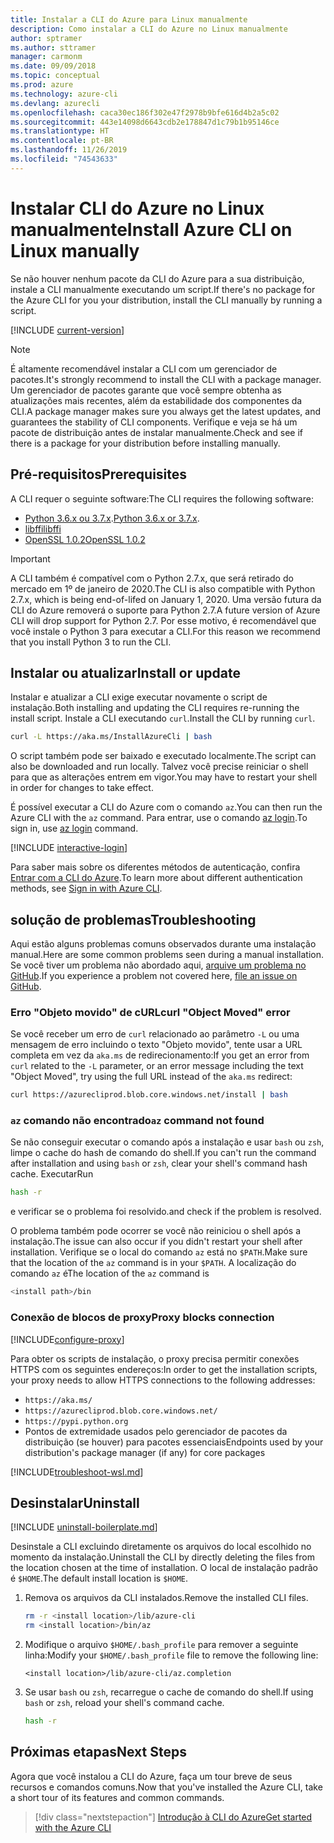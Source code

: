 ```yaml
---
title: Instalar a CLI do Azure para Linux manualmente
description: Como instalar a CLI do Azure no Linux manualmente
author: sptramer
ms.author: sttramer
manager: carmonm
ms.date: 09/09/2018
ms.topic: conceptual
ms.prod: azure
ms.technology: azure-cli
ms.devlang: azurecli
ms.openlocfilehash: caca30ec186f302e47f2978b9bfe616d4b2a5c02
ms.sourcegitcommit: 443e14098d6643cdb2e178847d1c79b1b95146ce
ms.translationtype: HT
ms.contentlocale: pt-BR
ms.lasthandoff: 11/26/2019
ms.locfileid: "74543633"
---
```

# <a name="install-azure-cli-on-linux-manually"></a><span data-ttu-id="019b3-103">Instalar CLI do Azure no Linux manualmente</span><span class="sxs-lookup"><span data-stu-id="019b3-103">Install Azure CLI on Linux manually</span></span>

<span data-ttu-id="019b3-104">Se não houver nenhum pacote da CLI do Azure para a sua distribuição, instale a CLI manualmente executando um script.</span><span class="sxs-lookup"><span data-stu-id="019b3-104">If there's no package for the Azure CLI for you your distribution, install the CLI manually by running a script.</span></span>

[!INCLUDE [current-version](includes/current-version.md)]

> [!NOTE]
> <span data-ttu-id="019b3-105">É altamente recomendável instalar a CLI com um gerenciador de pacotes.</span><span class="sxs-lookup"><span data-stu-id="019b3-105">It's strongly recommend to install the CLI with a package manager.</span></span> <span data-ttu-id="019b3-106">Um gerenciador de pacotes garante que você sempre obtenha as atualizações mais recentes, além da estabilidade dos componentes da CLI.</span><span class="sxs-lookup"><span data-stu-id="019b3-106">A package manager makes sure you always get the latest updates, and guarantees the stability of CLI components.</span></span> <span data-ttu-id="019b3-107">Verifique e veja se há um pacote de distribuição antes de instalar manualmente.</span><span class="sxs-lookup"><span data-stu-id="019b3-107">Check and see if there is a package for your distribution before installing manually.</span></span>

## <a name="prerequisites"></a><span data-ttu-id="019b3-108">Pré-requisitos</span><span class="sxs-lookup"><span data-stu-id="019b3-108">Prerequisites</span></span>

<span data-ttu-id="019b3-109">A CLI requer o seguinte software:</span><span class="sxs-lookup"><span data-stu-id="019b3-109">The CLI requires the following software:</span></span>

* <span data-ttu-id="019b3-110">[Python 3.6.x ou 3.7.x](https://www.python.org/downloads/).</span><span class="sxs-lookup"><span data-stu-id="019b3-110">[Python 3.6.x or 3.7.x](https://www.python.org/downloads/).</span></span> 
* [<span data-ttu-id="019b3-111">libffi</span><span class="sxs-lookup"><span data-stu-id="019b3-111">libffi</span></span>](https://sourceware.org/libffi/)
* [<span data-ttu-id="019b3-112">OpenSSL 1.0.2</span><span class="sxs-lookup"><span data-stu-id="019b3-112">OpenSSL 1.0.2</span></span>](https://www.openssl.org/source/)

> [!IMPORTANT]
>
> <span data-ttu-id="019b3-113">A CLI também é compatível com o Python 2.7.x, que será retirado do mercado em 1º de janeiro de 2020.</span><span class="sxs-lookup"><span data-stu-id="019b3-113">The CLI is also compatible with Python 2.7.x, which is being end-of-lifed on January 1, 2020.</span></span> <span data-ttu-id="019b3-114">Uma versão futura da CLI do Azure removerá o suporte para Python 2.7.</span><span class="sxs-lookup"><span data-stu-id="019b3-114">A future version of Azure CLI will drop support for Python 2.7.</span></span> <span data-ttu-id="019b3-115">Por esse motivo, é recomendável que você instale o Python 3 para executar a CLI.</span><span class="sxs-lookup"><span data-stu-id="019b3-115">For this reason we recommend that you install Python 3 to run the CLI.</span></span> 

## <a name="install-or-update"></a><span data-ttu-id="019b3-116">Instalar ou atualizar</span><span class="sxs-lookup"><span data-stu-id="019b3-116">Install or update</span></span>

<span data-ttu-id="019b3-117">Instalar e atualizar a CLI exige executar novamente o script de instalação.</span><span class="sxs-lookup"><span data-stu-id="019b3-117">Both installing and updating the CLI requires re-running the install script.</span></span> <span data-ttu-id="019b3-118">Instale a CLI executando `curl`.</span><span class="sxs-lookup"><span data-stu-id="019b3-118">Install the CLI by running `curl`.</span></span>

```bash
curl -L https://aka.ms/InstallAzureCli | bash
```

<span data-ttu-id="019b3-119">O script também pode ser baixado e executado localmente.</span><span class="sxs-lookup"><span data-stu-id="019b3-119">The script can also be downloaded and run locally.</span></span> <span data-ttu-id="019b3-120">Talvez você precise reiniciar o shell para que as alterações entrem em vigor.</span><span class="sxs-lookup"><span data-stu-id="019b3-120">You may have to restart your shell in order for changes to take effect.</span></span>

<span data-ttu-id="019b3-121">É possível executar a CLI do Azure com o comando `az`.</span><span class="sxs-lookup"><span data-stu-id="019b3-121">You can then run the Azure CLI with the `az` command.</span></span> <span data-ttu-id="019b3-122">Para entrar, use o comando [az login](/cli/azure/reference-index#az-login).</span><span class="sxs-lookup"><span data-stu-id="019b3-122">To sign in, use [az login](/cli/azure/reference-index#az-login) command.</span></span>

[!INCLUDE [interactive-login](includes/interactive-login.md)]

<span data-ttu-id="019b3-123">Para saber mais sobre os diferentes métodos de autenticação, confira [Entrar com a CLI do Azure](authenticate-azure-cli.md).</span><span class="sxs-lookup"><span data-stu-id="019b3-123">To learn more about different authentication methods, see [Sign in with Azure CLI](authenticate-azure-cli.md).</span></span>

## <a name="troubleshooting"></a><span data-ttu-id="019b3-124">solução de problemas</span><span class="sxs-lookup"><span data-stu-id="019b3-124">Troubleshooting</span></span>

<span data-ttu-id="019b3-125">Aqui estão alguns problemas comuns observados durante uma instalação manual.</span><span class="sxs-lookup"><span data-stu-id="019b3-125">Here are some common problems seen during a manual installation.</span></span> <span data-ttu-id="019b3-126">Se você tiver um problema não abordado aqui, [arquive um problema no GitHub](https://github.com/Azure/azure-cli/issues).</span><span class="sxs-lookup"><span data-stu-id="019b3-126">If you experience a problem not covered here, [file an issue on GitHub](https://github.com/Azure/azure-cli/issues).</span></span>

### <a name="curl-object-moved-error"></a><span data-ttu-id="019b3-127">Erro "Objeto movido" de cURL</span><span class="sxs-lookup"><span data-stu-id="019b3-127">curl "Object Moved" error</span></span>

<span data-ttu-id="019b3-128">Se você receber um erro de `curl` relacionado ao parâmetro `-L` ou uma mensagem de erro incluindo o texto "Objeto movido", tente usar a URL completa em vez da `aka.ms` de redirecionamento:</span><span class="sxs-lookup"><span data-stu-id="019b3-128">If you get an error from `curl` related to the `-L` parameter, or an error message including the text "Object Moved", try using the full URL instead of the `aka.ms` redirect:</span></span>

```bash
curl https://azurecliprod.blob.core.windows.net/install | bash
```

### <a name="az-command-not-found"></a><span data-ttu-id="019b3-129">`az` comando não encontrado</span><span class="sxs-lookup"><span data-stu-id="019b3-129">`az` command not found</span></span>

<span data-ttu-id="019b3-130">Se não conseguir executar o comando após a instalação e usar `bash` ou `zsh`, limpe o cache do hash de comando do shell.</span><span class="sxs-lookup"><span data-stu-id="019b3-130">If you can't run the command after installation and using `bash` or `zsh`, clear your shell's command hash cache.</span></span> <span data-ttu-id="019b3-131">Executar</span><span class="sxs-lookup"><span data-stu-id="019b3-131">Run</span></span>

```bash
hash -r
```

<span data-ttu-id="019b3-132">e verificar se o problema foi resolvido.</span><span class="sxs-lookup"><span data-stu-id="019b3-132">and check if the problem is resolved.</span></span>

<span data-ttu-id="019b3-133">O problema também pode ocorrer se você não reiniciou o shell após a instalação.</span><span class="sxs-lookup"><span data-stu-id="019b3-133">The issue can also occur if you didn't restart your shell after installation.</span></span> <span data-ttu-id="019b3-134">Verifique se o local do comando `az` está no `$PATH`.</span><span class="sxs-lookup"><span data-stu-id="019b3-134">Make sure that the location of the `az` command is in your `$PATH`.</span></span> <span data-ttu-id="019b3-135">A localização do comando `az` é</span><span class="sxs-lookup"><span data-stu-id="019b3-135">The location of the `az` command is</span></span>

```bash
<install path>/bin
```

### <a name="proxy-blocks-connection"></a><span data-ttu-id="019b3-136">Conexão de blocos de proxy</span><span class="sxs-lookup"><span data-stu-id="019b3-136">Proxy blocks connection</span></span>

[!INCLUDE[configure-proxy](includes/configure-proxy.md)]

<span data-ttu-id="019b3-137">Para obter os scripts de instalação, o proxy precisa permitir conexões HTTPS com os seguintes endereços:</span><span class="sxs-lookup"><span data-stu-id="019b3-137">In order to get the installation scripts, your proxy needs to allow HTTPS connections to the following addresses:</span></span>

* `https://aka.ms/`
* `https://azurecliprod.blob.core.windows.net/`
* `https://pypi.python.org`
* <span data-ttu-id="019b3-138">Pontos de extremidade usados pelo gerenciador de pacotes da distribuição (se houver) para pacotes essenciais</span><span class="sxs-lookup"><span data-stu-id="019b3-138">Endpoints used by your distribution's package manager (if any) for core packages</span></span>

[!INCLUDE[troubleshoot-wsl.md](includes/troubleshoot-wsl.md)]

## <a name="uninstall"></a><span data-ttu-id="019b3-139">Desinstalar</span><span class="sxs-lookup"><span data-stu-id="019b3-139">Uninstall</span></span>

[!INCLUDE [uninstall-boilerplate.md](includes/uninstall-boilerplate.md)]

<span data-ttu-id="019b3-140">Desinstale a CLI excluindo diretamente os arquivos do local escolhido no momento da instalação.</span><span class="sxs-lookup"><span data-stu-id="019b3-140">Uninstall the CLI by directly deleting the files from the location chosen at the time of installation.</span></span> <span data-ttu-id="019b3-141">O local de instalação padrão é `$HOME`.</span><span class="sxs-lookup"><span data-stu-id="019b3-141">The default install location is `$HOME`.</span></span>

1. <span data-ttu-id="019b3-142">Remova os arquivos da CLI instalados.</span><span class="sxs-lookup"><span data-stu-id="019b3-142">Remove the installed CLI files.</span></span>

   ```bash
   rm -r <install location>/lib/azure-cli
   rm <install location>/bin/az
   ```

2. <span data-ttu-id="019b3-143">Modifique o arquivo `$HOME/.bash_profile` para remover a seguinte linha:</span><span class="sxs-lookup"><span data-stu-id="019b3-143">Modify your `$HOME/.bash_profile` file to remove the following line:</span></span>

   ```text
   <install location>/lib/azure-cli/az.completion
   ```

3. <span data-ttu-id="019b3-144">Se usar `bash` ou `zsh`, recarregue o cache de comando do shell.</span><span class="sxs-lookup"><span data-stu-id="019b3-144">If using `bash` or `zsh`, reload your shell's command cache.</span></span>

   ```bash
   hash -r
   ```

## <a name="next-steps"></a><span data-ttu-id="019b3-145">Próximas etapas</span><span class="sxs-lookup"><span data-stu-id="019b3-145">Next Steps</span></span>

<span data-ttu-id="019b3-146">Agora que você instalou a CLI do Azure, faça um tour breve de seus recursos e comandos comuns.</span><span class="sxs-lookup"><span data-stu-id="019b3-146">Now that you've installed the Azure CLI, take a short tour of its features and common commands.</span></span>

> [!div class="nextstepaction"]
> [<span data-ttu-id="019b3-147">Introdução à CLI do Azure</span><span class="sxs-lookup"><span data-stu-id="019b3-147">Get started with the Azure CLI</span></span>](get-started-with-azure-cli.md)
